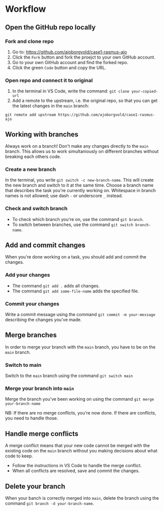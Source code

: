 # Workflow

## Open the GitHub repo locally

### Fork and clone repo

1. Go to: https://github.com/ajoborgvold/case1-rasmus-ajo
2. Click the `Fork` button and fork the proejct to your own GitHub account.
3. Go to your own GitHub account and find the forked repo.
4. Click the green `Code` button and copy the URL.

### Open repo and connect it to original

1. In the terminal in VS Code, write the command:
   `git clone your-copied-url`
2. Add a remote to the upstream, i.e. the original repo, so that you can get the latest changes in the `main` branch:

`git remote add upstream https://github.com/ajoborgvold/case1-rasmus-ajo`

## Working with branches

Always work on a branch! Don't make any changes directly to the `main` branch. This allows us to work simultaniously on different branches without breaking each others code.

### Create a new branch

In the terminal, you write `git switch -c new-branch-name`. This will create the new branch and switch to it at the same time. Choose a branch name that describes the task you're currently working on. Whitespace in branch names is not allowed; use dash `-` or underscore `_` instead.

### Check and switch branch

- To check which branch you're on, use the command `git branch`.
- To switch between branches, use the command `git switch branch-name`.

## Add and commit changes

When you're done working on a task, you should add and commit the changes.

### Add your changes

- The command `git add .` adds all changes.
- The command `git add some-file-name` adds the specified file.

### Commit your changes

Write a commit message using the command `git commit -m your-message` describing the changes you've made.

## Merge branches

In order to merge your branch with the `main` branch, you have to be on the `main` branch.

### Switch to main

Switch to the `main` branch using the command `git switch main`

### Merge your branch into `main`

Merge the branch you've been working on using the command `git merge your-branch-name`

NB: If there are no merge conflicts, you're now done. If there are conflicts, you need to handle those.

## Handle merge conflicts

A merge conflict means that your new code cannot be merged with the existing code on the `main` branch without you making decisions about what code to keep.

- Follow the instructions in VS Code to handle the merge conflict.
- When all conflicts are resolved, save and commit the changes.

## Delete your branch

When your banch is correctly merged into `main`, delete the branch using the command `git branch -d your-branch-name`.